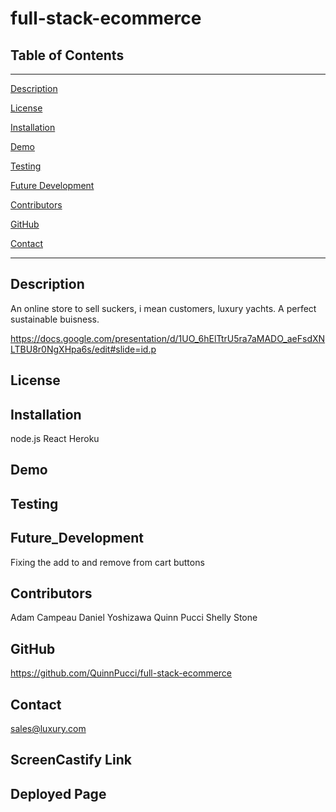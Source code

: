 # full-stack-ecommerce

## Table of Contents
--------------------------------------
[Description](#Description)

[License](#License)

[Installation](#Installation)

[Demo](#Demo)

[Testing](#Testing)

[Future Development](#Future_Development)

[Contributors](#Contributors)

[GitHub](#GitHub)

[Contact](#Contact)


--------------------------------------

## Description
An online store to sell suckers, i mean customers, luxury yachts. A perfect sustainable buisness.

https://docs.google.com/presentation/d/1UO_6hElTtrU5ra7aMADO_aeFsdXNLTBU8r0NgXHpa6s/edit#slide=id.p

## License

## Installation
node.js
React
Heroku

## Demo

## Testing

## Future_Development
Fixing the add to and remove from cart buttons

## Contributors
Adam Campeau
Daniel Yoshizawa
Quinn Pucci
Shelly Stone

## GitHub
https://github.com/QuinnPucci/full-stack-ecommerce

## Contact
sales@luxury.com

## ScreenCastify Link

## Deployed Page

